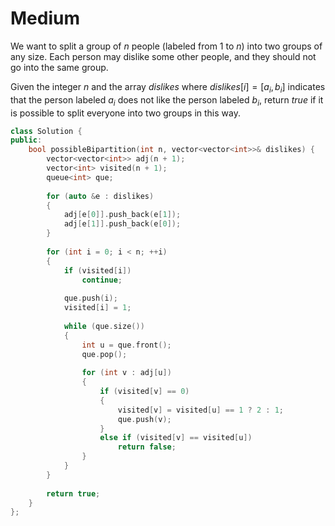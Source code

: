 # Medium

We want to split a group of $n$ people (labeled from $1$ to $n$) into two groups of any size. Each person may dislike some other people, and they should not go into the same group.

Given the integer $n$ and the array $dislikes$ where $dislikes[i] = [a_i, b_i]$ indicates that the person labeled $a_i$ does not like the person labeled $b_i$, return $true$ if it is possible to split everyone into two groups in this way.

```cpp
class Solution {
public:
    bool possibleBipartition(int n, vector<vector<int>>& dislikes) {
        vector<vector<int>> adj(n + 1);
        vector<int> visited(n + 1);
        queue<int> que;
        
        for (auto &e : dislikes)
        {
            adj[e[0]].push_back(e[1]);
            adj[e[1]].push_back(e[0]);
        }
        
        for (int i = 0; i < n; ++i)
        {
            if (visited[i])
                continue;
            
            que.push(i);
            visited[i] = 1;
            
            while (que.size())
            {
                int u = que.front();
                que.pop();
                
                for (int v : adj[u])
                {
                    if (visited[v] == 0)
                    {
                        visited[v] = visited[u] == 1 ? 2 : 1;
                        que.push(v);
                    }
                    else if (visited[v] == visited[u])
                        return false;
                }
            }
        }
        
        return true;
    }
};
```
